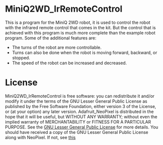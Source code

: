 # MiniQ2WD_IrRemoteControl

This is a program for the MiniQ 2WD robot, it is used to control the robot
with the infrared remote control that comes in the kit. But the control that
is achieved with this program is much more complete than the example robot
program. Some of the additional features are:

* The turns of the robot are more controllable.
* Turns can also be done when the robot is moving forward, backward, or stopped.
* The speed of the robot can be increased and decreased.

# License

MiniQ2WD_IrRemoteControl is free software: you can redistribute it and/or  modify it under the terms of the GNU Lesser General Public License as published by the Free Software Foundation, either version 3 of the License, or (at your option) any later version.
Adafruit_NeoPixel is distributed in the hope that it will be useful, but WITHOUT ANY WARRANTY; without even the implied warranty of MERCHANTABILITY or FITNESS FOR A PARTICULAR PURPOSE. See the [GNU Lesser General Public License](https://www.gnu.org/licenses/lgpl-3.0.en.html) for more details.
You should have received a copy of the GNU Lesser General Public License along with NeoPixel.  If not, see [this](https://www.gnu.org/licenses/)
